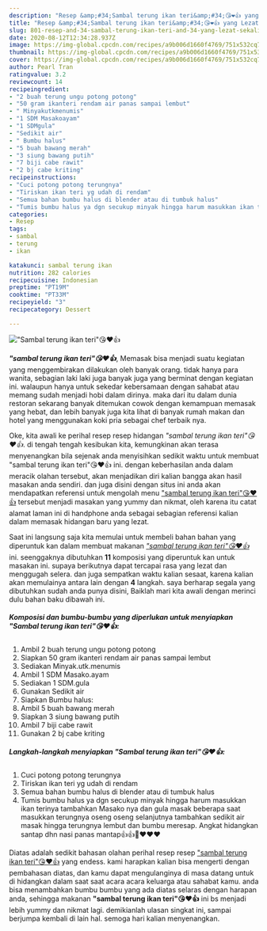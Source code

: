 ```yaml
---
description: "Resep &amp;#34;Sambal terung ikan teri&amp;#34;😘❤️👍 yang Lezat Sekali"
title: "Resep &amp;#34;Sambal terung ikan teri&amp;#34;😘❤️👍 yang Lezat Sekali"
slug: 801-resep-and-34-sambal-terung-ikan-teri-and-34-yang-lezat-sekali
date: 2020-08-12T12:34:28.937Z
image: https://img-global.cpcdn.com/recipes/a9b006d1660f4769/751x532cq70/sambal-terung-ikan-teri😘❤️👍-foto-resep-utama.jpg
thumbnail: https://img-global.cpcdn.com/recipes/a9b006d1660f4769/751x532cq70/sambal-terung-ikan-teri😘❤️👍-foto-resep-utama.jpg
cover: https://img-global.cpcdn.com/recipes/a9b006d1660f4769/751x532cq70/sambal-terung-ikan-teri😘❤️👍-foto-resep-utama.jpg
author: Pearl Tran
ratingvalue: 3.2
reviewcount: 14
recipeingredient:
- "2 buah terung ungu potong potong"
- "50 gram ikanteri rendam air panas sampai lembut"
- " Minyakutkmenumis"
- "1 SDM Masakoayam"
- "1 SDMgula"
- "Sedikit air"
- " Bumbu halus"
- "5 buah bawang merah"
- "3 siung bawang putih"
- "7 biji cabe rawit"
- "2 bj cabe kriting"
recipeinstructions:
- "Cuci potong potong terungnya"
- "Tiriskan ikan teri yg udah di rendam"
- "Semua bahan bumbu halus di blender atau di tumbuk halus"
- "Tumis bumbu halus ya dgn secukup minyak hingga harum masukkan ikan terinya tambahkan Masako nya dan gula masak beberapa saat masukkan terungnya oseng oseng selanjutnya tambahkan sedikit air masak hingga terungnya lembut dan bumbu meresap. Angkat hidangkan santap dhn nasi panas mantap👍👍🙏❤️❤️❤️"
categories:
- Resep
tags:
- sambal
- terung
- ikan

katakunci: sambal terung ikan 
nutrition: 282 calories
recipecuisine: Indonesian
preptime: "PT19M"
cooktime: "PT33M"
recipeyield: "3"
recipecategory: Dessert

---
```



![&#34;Sambal terung ikan teri&#34;😘❤️👍](https://img-global.cpcdn.com/recipes/a9b006d1660f4769/751x532cq70/sambal-terung-ikan-teri😘❤️👍-foto-resep-utama.jpg)

<b><i>&#34;sambal terung ikan teri&#34;😘❤️👍</i></b>, Memasak bisa menjadi suatu kegiatan yang menggembirakan dilakukan oleh banyak orang. tidak hanya para wanita, sebagian laki laki juga banyak juga yang berminat dengan kegiatan ini. walaupun hanya untuk sekedar kebersamaan dengan sahabat atau memang sudah menjadi hobi dalam dirinya. maka dari itu dalam dunia restoran sekarang banyak ditemukan cowok dengan kemampuan memasak yang hebat, dan lebih banyak juga kita lihat di banyak rumah makan dan hotel yang menggunakan koki pria sebagai chef terbaik nya.



Oke, kita awali ke perihal resep resep hidangan <i>&#34;sambal terung ikan teri&#34;😘❤️👍</i>. di tengah tengah kesibukan kita, kemungkinan akan terasa menyenangkan bila sejenak anda menyisihkan sedikit waktu untuk membuat &#34;sambal terung ikan teri&#34;😘❤️👍 ini. dengan keberhasilan anda dalam meracik olahan tersebut, akan menjadikan diri kalian bangga akan hasil masakan anda sendiri. dan juga disini dengan situs ini anda akan mendapatkan referensi untuk mengolah menu <u>&#34;sambal terung ikan teri&#34;😘❤️👍</u> tersebut menjadi masakan yang yummy dan nikmat, oleh karena itu catat alamat laman ini di handphone anda sebagai sebagian referensi kalian dalam memasak hidangan baru yang lezat.


Saat ini langsung saja kita memulai untuk membeli bahan bahan yang diperuntuk kan dalam membuat makanan <u><i>&#34;sambal terung ikan teri&#34;😘❤️👍</i></u> ini. seenggaknya dibutuhkan <b>11</b> komposisi yang diperuntuk kan untuk masakan ini. supaya berikutnya dapat tercapai rasa yang lezat dan menggugah selera. dan juga sempatkan waktu kalian sesaat, karena kalian akan memulainya antara lain dengan <b>4</b> langkah. saya berharap segala yang dibutuhkan sudah anda punya disini, Baiklah mari kita awali dengan merinci dulu bahan baku dibawah ini.

<!--inarticleads1-->

##### Komposisi dan bumbu-bumbu yang diperlukan untuk menyiapkan &#34;Sambal terung ikan teri&#34;😘❤️👍:

1. Ambil 2 buah terung ungu potong potong
1. Siapkan 50 gram ikanteri rendam air panas sampai lembut
1. Sediakan  Minyak.utk.menumis
1. Ambil 1 SDM Masako.ayam
1. Sediakan 1 SDM.gula
1. Gunakan Sedikit air
1. Siapkan  Bumbu halus:
1. Ambil 5 buah bawang merah
1. Siapkan 3 siung bawang putih
1. Ambil 7 biji cabe rawit
1. Gunakan 2 bj cabe kriting




<!--inarticleads2-->

##### Langkah-langkah menyiapkan &#34;Sambal terung ikan teri&#34;😘❤️👍:

1. Cuci potong potong terungnya
1. Tiriskan ikan teri yg udah di rendam
1. Semua bahan bumbu halus di blender atau di tumbuk halus
1. Tumis bumbu halus ya dgn secukup minyak hingga harum masukkan ikan terinya tambahkan Masako nya dan gula masak beberapa saat masukkan terungnya oseng oseng selanjutnya tambahkan sedikit air masak hingga terungnya lembut dan bumbu meresap. Angkat hidangkan santap dhn nasi panas mantap👍👍🙏❤️❤️❤️




Diatas adalah sedikit bahasan olahan perihal resep resep <u>&#34;sambal terung ikan teri&#34;😘❤️👍</u> yang endess. kami harapkan kalian bisa mengerti dengan pembahasan diatas, dan kamu dapat mengulanginya di masa datang untuk di hidangkan dalam saat saat acara acara keluarga atau sahabat kamu. anda bisa menambahkan bumbu bumbu yang ada diatas selaras dengan harapan anda, sehingga makanan <b>&#34;sambal terung ikan teri&#34;😘❤️👍</b> ini bs menjadi lebih yummy dan nikmat lagi. demikianlah ulasan singkat ini, sampai berjumpa kembali di lain hal. semoga hari kalian menyenangkan.
